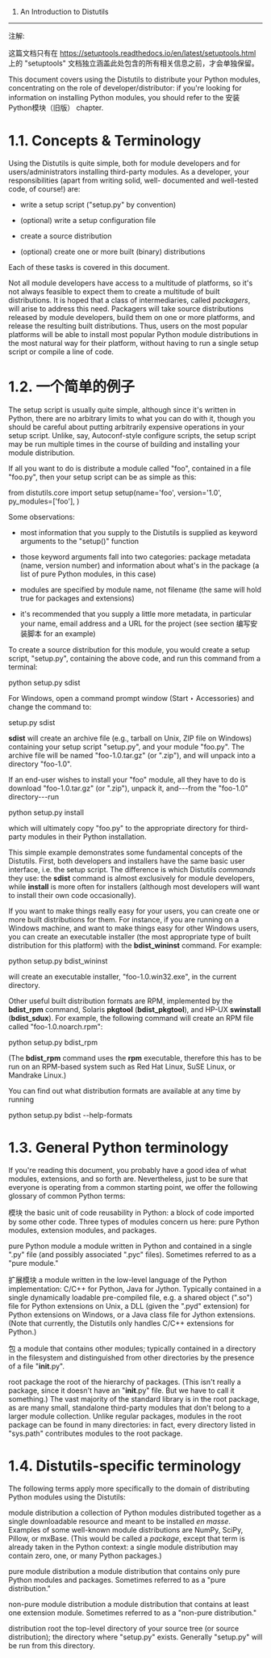 1. An Introduction to Distutils
*******************************

注解:

  这篇文档只有在
  https://setuptools.readthedocs.io/en/latest/setuptools.html 上的
  "setuptools" 文档独立涵盖此处包含的所有相关信息之前，才会单独保留。

This document covers using the Distutils to distribute your Python
modules, concentrating on the role of developer/distributor: if you're
looking for information on installing Python modules, you should refer
to the 安装Python模块（旧版） chapter.


1.1. Concepts & Terminology
===========================

Using the Distutils is quite simple, both for module developers and
for users/administrators installing third-party modules.  As a
developer, your responsibilities (apart from writing solid, well-
documented and well-tested code, of course!) are:

* write a setup script ("setup.py" by convention)

* (optional) write a setup configuration file

* create a source distribution

* (optional) create one or more built (binary) distributions

Each of these tasks is covered in this document.

Not all module developers have access to a multitude of platforms, so
it's not always feasible to expect them to create a multitude of built
distributions.  It is hoped that a class of intermediaries, called
*packagers*, will arise to address this need.  Packagers will take
source distributions released by module developers, build them on one
or more platforms, and release the resulting built distributions.
Thus, users on the most popular platforms will be able to install most
popular Python module distributions in the most natural way for their
platform, without having to run a single setup script or compile a
line of code.


1.2. 一个简单的例子
===================

The setup script is usually quite simple, although since it's written
in Python, there are no arbitrary limits to what you can do with it,
though you should be careful about putting arbitrarily expensive
operations in your setup script. Unlike, say, Autoconf-style configure
scripts, the setup script may be run multiple times in the course of
building and installing your module distribution.

If all you want to do is distribute a module called "foo", contained
in a file "foo.py", then your setup script can be as simple as this:

   from distutils.core import setup
   setup(name='foo',
         version='1.0',
         py_modules=['foo'],
         )

Some observations:

* most information that you supply to the Distutils is supplied as
  keyword arguments to the "setup()" function

* those keyword arguments fall into two categories: package metadata
  (name, version number) and information about what's in the package
  (a list of pure Python modules, in this case)

* modules are specified by module name, not filename (the same will
  hold true for packages and extensions)

* it's recommended that you supply a little more metadata, in
  particular your name, email address and a URL for the project (see
  section 编写安装脚本 for an example)

To create a source distribution for this module, you would create a
setup script, "setup.py", containing the above code, and run this
command from a terminal:

   python setup.py sdist

For Windows, open a command prompt window (Start ‣ Accessories) and
change the command to:

   setup.py sdist

**sdist** will create an archive file (e.g., tarball on Unix, ZIP file
on Windows) containing your setup script "setup.py", and your module
"foo.py". The archive file will be named "foo-1.0.tar.gz" (or ".zip"),
and will unpack into a directory "foo-1.0".

If an end-user wishes to install your "foo" module, all they have to
do is download "foo-1.0.tar.gz" (or ".zip"), unpack it, and---from the
"foo-1.0" directory---run

   python setup.py install

which will ultimately copy "foo.py" to the appropriate directory for
third-party modules in their Python installation.

This simple example demonstrates some fundamental concepts of the
Distutils. First, both developers and installers have the same basic
user interface, i.e. the setup script.  The difference is which
Distutils *commands* they use: the **sdist** command is almost
exclusively for module developers, while **install** is more often for
installers (although most developers will want to install their own
code occasionally).

If you want to make things really easy for your users, you can create
one or more built distributions for them.  For instance, if you are
running on a Windows machine, and want to make things easy for other
Windows users, you can create an executable installer (the most
appropriate type of built distribution for this platform) with the
**bdist_wininst** command.  For example:

   python setup.py bdist_wininst

will create an executable installer, "foo-1.0.win32.exe", in the
current directory.

Other useful built distribution formats are RPM, implemented by the
**bdist_rpm** command, Solaris **pkgtool** (**bdist_pkgtool**), and
HP-UX **swinstall** (**bdist_sdux**).  For example, the following
command will create an RPM file called "foo-1.0.noarch.rpm":

   python setup.py bdist_rpm

(The **bdist_rpm** command uses the **rpm** executable, therefore this
has to be run on an RPM-based system such as Red Hat Linux, SuSE
Linux, or Mandrake Linux.)

You can find out what distribution formats are available at any time
by running

   python setup.py bdist --help-formats


1.3. General Python terminology
===============================

If you're reading this document, you probably have a good idea of what
modules, extensions, and so forth are.  Nevertheless, just to be sure
that everyone is operating from a common starting point, we offer the
following glossary of common Python terms:

模块
   the basic unit of code reusability in Python: a block of code
   imported by some other code.  Three types of modules concern us
   here: pure Python modules, extension modules, and packages.

pure Python module
   a module written in Python and contained in a single ".py" file
   (and possibly associated ".pyc" files).  Sometimes referred to as a
   "pure module."

扩展模块
   a module written in the low-level language of the Python
   implementation: C/C++ for Python, Java for Jython. Typically
   contained in a single dynamically loadable pre-compiled file, e.g.
   a shared object (".so") file for Python extensions on Unix, a DLL
   (given the ".pyd" extension) for Python extensions on Windows, or a
   Java class file for Jython extensions.  (Note that currently, the
   Distutils only handles C/C++ extensions for Python.)

包
   a module that contains other modules; typically contained in a
   directory in the filesystem and distinguished from other
   directories by the presence of a file "__init__.py".

root package
   the root of the hierarchy of packages.  (This isn't really a
   package, since it doesn't have an "__init__.py" file.  But we have
   to call it something.) The vast majority of the standard library is
   in the root package, as are many small, standalone third-party
   modules that don't belong to a larger module collection. Unlike
   regular packages, modules in the root package can be found in many
   directories: in fact, every directory listed in "sys.path"
   contributes modules to the root package.


1.4. Distutils-specific terminology
===================================

The following terms apply more specifically to the domain of
distributing Python modules using the Distutils:

module distribution
   a collection of Python modules distributed together as a single
   downloadable resource and meant to be installed *en masse*.
   Examples of some well-known module distributions are NumPy, SciPy,
   Pillow, or mxBase.  (This would be called a *package*, except that
   term is already taken in the Python context: a single module
   distribution may contain zero, one, or many Python packages.)

pure module distribution
   a module distribution that contains only pure Python modules and
   packages. Sometimes referred to as a "pure distribution."

non-pure module distribution
   a module distribution that contains at least one extension module.
   Sometimes referred to as a "non-pure distribution."

distribution root
   the top-level directory of your source tree (or  source
   distribution); the directory where "setup.py" exists.  Generally
   "setup.py" will be run from this directory.
